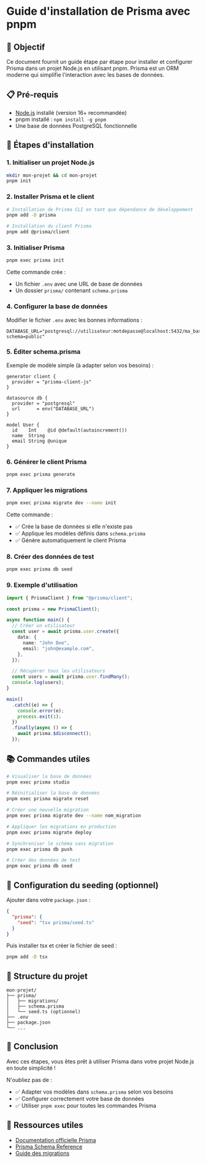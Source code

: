 # Guide d'installation de Prisma avec pnpm

## 🎯 Objectif

Ce document fournit un guide étape par étape pour installer et configurer Prisma dans un projet Node.js en utilisant pnpm. Prisma est un ORM moderne qui simplifie l'interaction avec les bases de données.

## 📋 Pré-requis

- [Node.js](https://nodejs.org) installé (version 16+ recommandée)
- pnpm installé : `npm install -g pnpm`
- Une base de données PostgreSQL fonctionnelle

## 🚀 Étapes d'installation

### 1. Initialiser un projet Node.js

```bash
mkdir mon-projet && cd mon-projet
pnpm init
```

### 2. Installer Prisma et le client

```bash
# Installation de Prisma CLI en tant que dépendance de développement
pnpm add -D prisma

# Installation du client Prisma
pnpm add @prisma/client
```

### 3. Initialiser Prisma

```bash
pnpm exec prisma init
```

Cette commande crée :

- Un fichier `.env` avec une URL de base de données
- Un dossier `prisma/` contenant `schema.prisma`

### 4. Configurer la base de données

Modifier le fichier `.env` avec les bonnes informations :

```env
DATABASE_URL="postgresql://utilisateur:motdepasse@localhost:5432/ma_base?schema=public"
```

### 5. Éditer schema.prisma

Exemple de modèle simple (à adapter selon vos besoins) :

```prisma
generator client {
  provider = "prisma-client-js"
}

datasource db {
  provider = "postgresql"
  url      = env("DATABASE_URL")
}

model User {
  id    Int    @id @default(autoincrement())
  name  String
  email String @unique
}
```

### 6. Générer le client Prisma

```bash
pnpm exec prisma generate
```

### 7. Appliquer les migrations

```bash
pnpm exec prisma migrate dev --name init
```

Cette commande :

- ✅ Crée la base de données si elle n'existe pas
- ✅ Applique les modèles définis dans `schema.prisma`
- ✅ Génère automatiquement le client Prisma

### 8. Créer des données de test

```bash
pnpm exec prisma db seed
```

### 9. Exemple d'utilisation

```typescript
import { PrismaClient } from "@prisma/client";

const prisma = new PrismaClient();

async function main() {
  // Créer un utilisateur
  const user = await prisma.user.create({
    data: {
      name: "John Doe",
      email: "john@example.com",
    },
  });

  // Récupérer tous les utilisateurs
  const users = await prisma.user.findMany();
  console.log(users);
}

main()
  .catch((e) => {
    console.error(e);
    process.exit(1);
  })
  .finally(async () => {
    await prisma.$disconnect();
  });
```

## 📚 Commandes utiles

```bash
# Visualiser la base de données
pnpm exec prisma studio

# Réinitialiser la base de données
pnpm exec prisma migrate reset

# Créer une nouvelle migration
pnpm exec prisma migrate dev --name nom_migration

# Appliquer les migrations en production
pnpm exec prisma migrate deploy

# Synchroniser le schéma sans migration
pnpm exec prisma db push

# Créer des données de test
pnpm exec prisma db seed
```

## 🌱 Configuration du seeding (optionnel)

Ajouter dans votre `package.json` :

```json
{
  "prisma": {
    "seed": "tsx prisma/seed.ts"
  }
}
```

Puis installer tsx et créer le fichier de seed :

```bash
pnpm add -D tsx
```

## 📁 Structure du projet

```
mon-projet/
├── prisma/
│   ├── migrations/
│   ├── schema.prisma
│   └── seed.ts (optionnel)
├── .env
├── package.json
└── ...
```

## 🎉 Conclusion

Avec ces étapes, vous êtes prêt à utiliser Prisma dans votre projet Node.js en toute simplicité !

N'oubliez pas de :

- ✅ Adapter vos modèles dans `schema.prisma` selon vos besoins
- ✅ Configurer correctement votre base de données
- ✅ Utiliser `pnpm exec` pour toutes les commandes Prisma

## 🔗 Ressources utiles

- [Documentation officielle Prisma](https://www.prisma.io/docs)
- [Prisma Schema Reference](https://www.prisma.io/docs/reference/api-reference/prisma-schema-reference)
- [Guide des migrations](https://www.prisma.io/docs/concepts/components/prisma-migrate)
